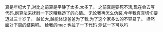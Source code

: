 真是年纪大了,对比之前算是平静了太多,太多了。
之前真是要死不活,现在会去写代码,刷算法来抚慰一下这糟糕透了的心情。
无论我再怎么伪装,今年我真真切切要迈过三十岁了。
越长大,越能体谅爸爸为了我,为了这个家多么的不容易了。
坦然面对下周的结果吧。
给我的mac 也拉了一下代码 测试一下可以吗